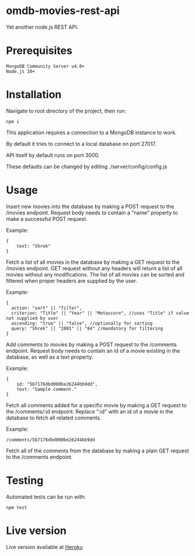 # omdb-movies-rest-api
Yet another node.js REST API.

# Prerequisites

```
MongoDB Community Server v4.0+
Node.js 10+
```
# Installation

Navigate to root directory of the project, then run:

```
npm i
```
This application requires a connection to a MongoDB instance to work.

By default it tries to connect to a local database on port 27017.

API itself by default runs on port 3000.

These defaults can be changed by editing ./server/config/config.js

# Usage

Insert new movies into the database by making a POST request to the /movies endpoint. 
Request body needs to contain a "name" property to make a successful POST request.

Example:

```
{
    text: "Shrek"
}

```

Fetch a list of all movies in the database by making a GET request to the /movies endpoint.
GET request without any headers will return a list of all movies without any modifications.
The list of all movies can be sorted and filtered when proper headers are supplied by the user.


Example:
```
{
  action: "sort" || "filter",
  criterion: "Title" || "Year" || "Metascore", //uses "Title" if value not supplied by user
  ascending: "true" || "false", //optionally for sorting
  query: "Shrek" || "2001" || "84" //mandatory for filtering
}
```
Add comments to movies by making a POST request to the /comments endpoint.
Request body needs to contain an id of a movie existing in the database, as well as a text property.

Example:
```
{
    id: "5b7176dbd000be26244bb9dd",
    text: "Sample comment."
}
```

Fetch all comments added for a specific movie by making a GET request to the /comments/:id endpoint.
Replace ":id" with an id of a movie in the database to fetch all related comments.

Example: 
```
/comments/5b7176dbd000be26244bb9dd
```

Fetch all of the comments from the database by making a plain GET request to the /comments endpoint.

# Testing

Automated tests can be run with: 
```
npm test
```
# Live version

Live version available at [Heroku](https://quiet-depths-49220.herokuapp.com)
